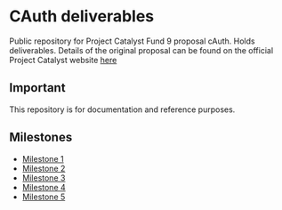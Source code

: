 # CAuth deliverables

Public repository for Project Catalyst Fund 9 proposal cAuth.
Holds deliverables.
Details of the original proposal can be found on the official Project Catalyst website [here](https://projectcatalyst.io/funds/9/f9-dapps-products-and-integrations/login-with-cardano-wallet-cauth)

## Important

This repository is for documentation and reference purposes.

## Milestones

* [Milestone 1](milestone%201/)
* [Milestone 2](milestone%202/)
* [Milestone 3](milestone%203/)
* [Milestone 4](milestone%204/)
* [Milestone 5](milestone%205/)
